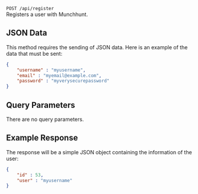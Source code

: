`POST /api/register`  
Registers a user with Munchhunt. 

## JSON Data

This method requires the sending of JSON data. Here is an example of the data that must be sent:

```json
{
    "username" : "myusername",
    "email" : "myemail@example.com",
    "password" : "myverysecurepassword"
}
```

## Query Parameters

There are no query parameters.

## Example Response

The response will be a simple JSON object containing the information of the user:

```json
{
    "id" : 53,
    "user" : "myusername"
}
```